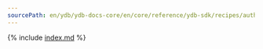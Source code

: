 ```yaml
---
sourcePath: en/ydb/ydb-docs-core/en/core/reference/ydb-sdk/recipes/auth/env.md
---
```

{% include [index.md](_includes/env.md) %}
